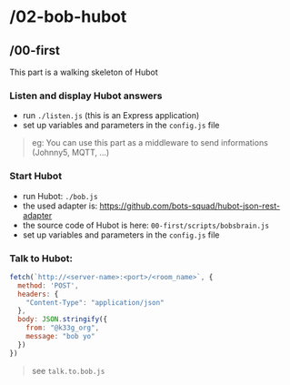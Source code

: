 # /02-bob-hubot

## /00-first

This part is a walking skeleton of Hubot

### Listen and display Hubot answers

- run `./listen.js` (this is an Express application)
- set up variables and parameters in the `config.js` file

> eg: You can use this part as a middleware to send informations (Johnny5, MQTT, ...)

### Start Hubot

- run Hubot: `./bob.js`
- the used adapter is: https://github.com/bots-squad/hubot-json-rest-adapter
- the source code of Hubot is here: `00-first/scripts/bobsbrain.js`
- set up variables and parameters in the `config.js` file

### Talk to Hubot:

```javascript
fetch(`http://<server-name>:<port>/<room_name>`, {
  method: 'POST',
  headers: {
    "Content-Type": "application/json"
  },
  body: JSON.stringify({
    from: "@k33g_org",
    message: "bob yo"
  })
})
```
> see `talk.to.bob.js`
